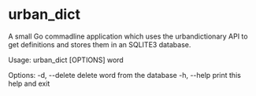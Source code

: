 # urban_dict
A small Go commadline application which uses the urbandictionary API to get definitions and stores them in an SQLITE3 database.

Usage:
  urban_dict [OPTIONS] word

Options:
  -d, --delete  delete word from the database
  -h, --help    print this help and exit
